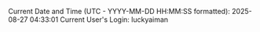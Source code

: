 Current Date and Time (UTC - YYYY-MM-DD HH:MM:SS formatted): 2025-08-27 04:33:01
Current User's Login: luckyaiman
